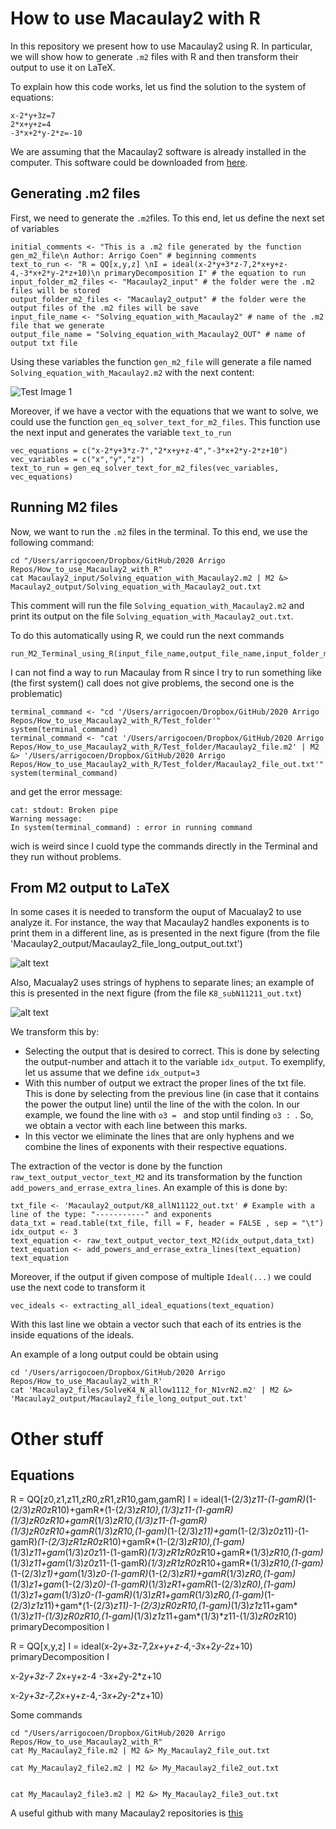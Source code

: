 # How to use Macaulay2 with R

In this repository we present how to use Macaulay2 using R. In particular, we will show how to generate `.m2` files with R and then transform their output to use it on LaTeX.

To explain how this code works, let us find the solution to the system of equations:
```
x-2*y+3z=7
2*x+y+z=4
-3*x+2*y-2*z=-10
```

We are assuming that the Macaulay2 software is already installed in the computer. This software could be downloaded from [here](http://www2.macaulay2.com/Macaulay2/).

## Generating .m2 files

First, we need to generate the `.m2`files. To this end, let us define the next set of variables
```
initial_comments <- "This is a .m2 file generated by the function gen_m2_file\n Author: Arrigo Coen" # beginning comments
text_to_run <- "R = QQ[x,y,z] \nI = ideal(x-2*y+3*z-7,2*x+y+z-4,-3*x+2*y-2*z+10)\n primaryDecomposition I" # the equation to run
input_folder_m2_files <- "Macaulay2_input" # the folder were the .m2 files will be stored
output_folder_m2_files <- "Macaulay2_output" # the folder were the output files of the .m2 files will be save
input_file_name <- "Solving_equation_with_Macaulay2" # name of the .m2 file that we generate
output_file_name = "Solving_equation_with_Macaulay2_OUT" # name of output txt file
```
Using these variables the function `gen_m2_file` will generate a file named `Solving_equation_with_Macaulay2.m2` with the next content:

![Test Image 1](Figures/Fig_M2_file.png)

Moreover, if we have a vector with the equations that we want to solve, we could use the function `gen_eq_solver_text_for_m2_files`. This function use the next input and generates the variable `text_to_run`
```
vec_equations = c("x-2*y+3*z-7","2*x+y+z-4","-3*x+2*y-2*z+10")
vec_variables = c("x","y","z")
text_to_run = gen_eq_solver_text_for_m2_files(vec_variables, vec_equations)
```


## Running M2 files

Now, we want to run the `.m2` files in the terminal. To this end, we use the following command:
```
cd "/Users/arrigocoen/Dropbox/GitHub/2020 Arrigo Repos/How_to_use_Macaulay2_with_R"
cat Macaulay2_input/Solving_equation_with_Macaulay2.m2 | M2 &> Macaulay2_output/Solving_equation_with_Macaulay2_out.txt
```
This comment will run the file `Solving_equation_with_Macaulay2.m2` and print its output on the file `Solving_equation_with_Macaulay2_out.txt`.

To do this automatically using R, we could run the next commands
```
run_M2_Terminal_using_R(input_file_name,output_file_name,input_folder_m2_files,output_folder_m2_files)
```

I can not find a way to run Macaulay from R since I try to run something like (the first system() call does not give problems, the second one is the problematic)
```
terminal_command <- "cd '/Users/arrigocoen/Dropbox/GitHub/2020 Arrigo Repos/How_to_use_Macaulay2_with_R/Test_folder'"
system(terminal_command)
terminal_command <- "cat '/Users/arrigocoen/Dropbox/GitHub/2020 Arrigo Repos/How_to_use_Macaulay2_with_R/Test_folder/Macaulay2_file.m2' | M2 &> '/Users/arrigocoen/Dropbox/GitHub/2020 Arrigo Repos/How_to_use_Macaulay2_with_R/Test_folder/Macaulay2_file_out.txt'"
system(terminal_command)
```
and get the error message:
```
cat: stdout: Broken pipe
Warning message:
In system(terminal_command) : error in running command
```
wich is weird since I cuold type the commands directly in the Terminal and they run without problems.





## From M2 output to LaTeX

In some cases it is needed to transform the ouput of Macualay2 to use analyze it. For instance, the way that Macaulay2 handles exponents is to print them in a different line, as is presented in the next figure (from the file 'Macaulay2_output/Macaulay2_file_long_output_out.txt')

![alt text](Figures/Fig_ex_exponents.png)

Also, Macualay2 uses strings of hyphens to separate lines; an example of this is presented in the next figure (from the file `K8_subN11211_out.txt`)

![alt text](Figures/Fig_ex_hyphens.png)

We transform this by:
- Selecting the output that is desired to correct. This is done by selecting the output-number and attach it to the variable `idx_output`. To exemplify, let us assume that we define `idx_output=3`
- With this number of output we extract the proper lines of the txt file. This is done by selecting from the previous line (in case that it contains the power the output line) until the line of the with the colon. In our example, we found the line with `o3 = ` and stop until finding `o3 : `. So, we obtain a vector with each line between this marks.
- In this vector we eliminate the lines that are only hyphens and we combine the lines of exponents with their respective equations.

The extraction of the vector is done by the function `raw_text_output_vector_text_M2` and its transformation by the function `add_powers_and_errase_extra_lines`. An example of this is done by:
```
txt_file <- 'Macaulay2_output/K8_allN11122_out.txt' # Example with a line of the type: "-----------" and exponents
data_txt = read.table(txt_file, fill = F, header = FALSE , sep = "\t")
idx_output <- 3
text_equation <- raw_text_output_vector_text_M2(idx_output,data_txt)
text_equation <- add_powers_and_errase_extra_lines(text_equation)
text_equation
```

Moreover, if the output if given compose of multiple `Ideal(...)` we could use the next code to transform it
```
vec_ideals <- extracting_all_ideal_equations(text_equation)
```
With this last line we obtain a vector such that each of its entries is the inside equations of the ideals.


An example of a long output could be obtain using
```shell
cd '/Users/arrigocoen/Dropbox/GitHub/2020 Arrigo Repos/How_to_use_Macaulay2_with_R'
cat 'Macaulay2_files/SolveK4_N_allow1112_for_N1vrN2.m2' | M2 &> 'Macaulay2_output/Macaulay2_file_long_output_out.txt'
```





# Other stuff


## Equations

R = QQ[z0,z1,z11,zR0,zR1,zR10,gam,gamR]
I = ideal(1-(2/3)*z11-(1-gamR)*(1-(2/3)*zR0*zR10)+gamR*(1-(2/3)*zR10),(1/3)*z11-(1-gamR)*(1/3)*zR0*zR10+gamR*(1/3)*zR10,(1/3)*z11-(1-gamR)*(1/3)*zR0*zR10+gamR*(1/3)*zR10,(1-gam)*(1-(2/3)*z11)+gam*(1-(2/3)*z0*z11)-(1-gamR)*(1-(2/3)*zR1*zR0*zR10)+gamR*(1-(2/3)*zR10),(1-gam)*(1/3)*z11+gam*(1/3)*z0*z11-(1-gamR)*(1/3)*zR1*zR0*zR10+gamR*(1/3)*zR10,(1-gam)*(1/3)*z11+gam*(1/3)*z0*z11-(1-gamR)*(1/3)*zR1*zR0*zR10+gamR*(1/3)*zR10,(1-gam)*(1-(2/3)*z1)+gam*(1/3)*z0-(1-gamR)*(1-(2/3)*zR1)+gamR*(1/3)*zR0,(1-gam)*(1/3)*z1+gam*(1-(2/3)*z0)-(1-gamR)*(1/3)*zR1+gamR*(1-(2/3)*zR0),(1-gam)*(1/3)*z1+gam*(1/3)*z0-(1-gamR)*(1/3)*zR1+gamR*(1/3)*zR0,(1-gam)*(1-(2/3)*z1*z11)+gam*(1-(2/3)*z11)-1-(2/3)*zR0*zR10,(1-gam)*(1/3)*z1*z11+gam*(1/3)*z11-(1/3)*zR0*zR10,(1-gam)*(1/3)*z1*z11+gam*(1/3)*z11-(1/3)*zR0*zR10)
primaryDecomposition I


R = QQ[x,y,z]
I = ideal(x-2*y+3*z-7,2*x+y+z-4,-3*x+2*y-2*z+10)
primaryDecomposition I


x-2*y+3z-7
2*x+y+z-4
-3*x+2*y-2*z+10

x-2*y+3z-7,2*x+y+z-4,-3*x+2*y-2*z+10)



Some commands
```
cd "/Users/arrigocoen/Dropbox/GitHub/2020 Arrigo Repos/How_to_use_Macaulay2_with_R"
cat My_Macaulay2_file.m2 | M2 &> My_Macaulay2_file_out.txt

cat My_Macaulay2_file2.m2 | M2 &> My_Macaulay2_file2_out.txt


cat My_Macaulay2_file3.m2 | M2 &> My_Macaulay2_file3_out.txt

```

A useful github with many Macaulay2 repositories is [this](https://github.com/Macaulay2)
